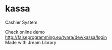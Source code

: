 # kassa
Cashier System

Check online demo <br>
http://falseprogramming.eu/tvara/dev/kassa/login
<br>
Made with Jream Library
